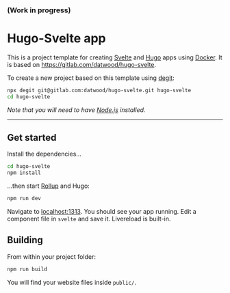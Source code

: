 ### (Work in progress) 
# Hugo-Svelte app

This is a project template for creating [Svelte](https://svelte.dev) and [Hugo](https://gohugo.io) apps using [Docker](https://docs.docker.com/install/). It is based on  https://gitlab.com/datwood/hugo-svelte.

To create a new project based on this template using [degit](https://github.com/Rich-Harris/degit):

```bash
npx degit git@gitlab.com:datwood/hugo-svelte.git hugo-svelte
cd hugo-svelte
```

*Note that you will need to have [Node.js](https://nodejs.org) installed.*

****
## Get started

Install the dependencies...

```bash
cd hugo-svelte
npm install
```

...then start [Rollup](https://rollupjs.org) and Hugo:

```bash
npm run dev
```

Navigate to [localhost:1313](http://localhost:1313). You should see your app running. Edit a component file in `svelte` and save it. Livereload is built-in.

## Building

From within your project folder:

```bash
npm run build
```

You will find your website files inside `public/`.
